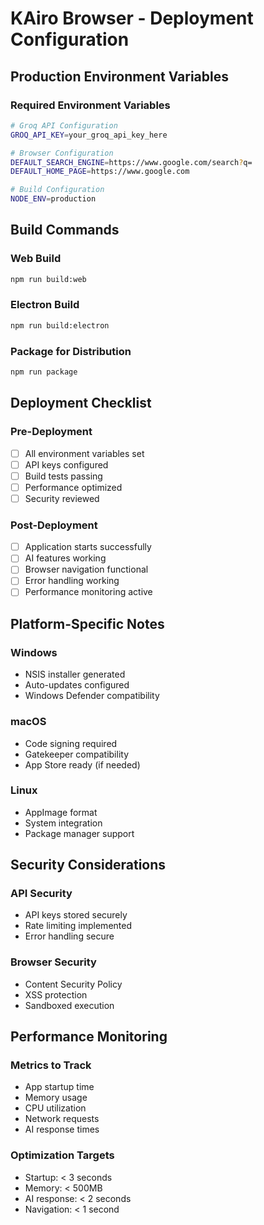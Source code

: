 # KAiro Browser - Deployment Configuration

## Production Environment Variables

### Required Environment Variables
```bash
# Groq API Configuration
GROQ_API_KEY=your_groq_api_key_here

# Browser Configuration
DEFAULT_SEARCH_ENGINE=https://www.google.com/search?q=
DEFAULT_HOME_PAGE=https://www.google.com

# Build Configuration
NODE_ENV=production
```

## Build Commands

### Web Build
```bash
npm run build:web
```

### Electron Build
```bash
npm run build:electron
```

### Package for Distribution
```bash
npm run package
```

## Deployment Checklist

### Pre-Deployment
- [ ] All environment variables set
- [ ] API keys configured
- [ ] Build tests passing
- [ ] Performance optimized
- [ ] Security reviewed

### Post-Deployment
- [ ] Application starts successfully
- [ ] AI features working
- [ ] Browser navigation functional
- [ ] Error handling working
- [ ] Performance monitoring active

## Platform-Specific Notes

### Windows
- NSIS installer generated
- Auto-updates configured
- Windows Defender compatibility

### macOS
- Code signing required
- Gatekeeper compatibility
- App Store ready (if needed)

### Linux
- AppImage format
- System integration
- Package manager support

## Security Considerations

### API Security
- API keys stored securely
- Rate limiting implemented
- Error handling secure

### Browser Security
- Content Security Policy
- XSS protection
- Sandboxed execution

## Performance Monitoring

### Metrics to Track
- App startup time
- Memory usage
- CPU utilization
- Network requests
- AI response times

### Optimization Targets
- Startup: < 3 seconds
- Memory: < 500MB
- AI response: < 2 seconds
- Navigation: < 1 second
